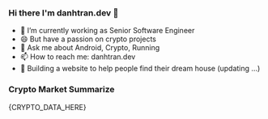 ### Hi there I'm danhtran.dev 👋

- 🔭 I’m currently working as Senior Software Engineer
- 😄 But have a passion on crypto projects
- 💬 Ask me about Android, Crypto, Running 
- 📫 How to reach me: danhtran.dev
- 🌱 Building a website to help people find their dream house (updating ...)

### Crypto Market Summarize
{CRYPTO_DATA_HERE}